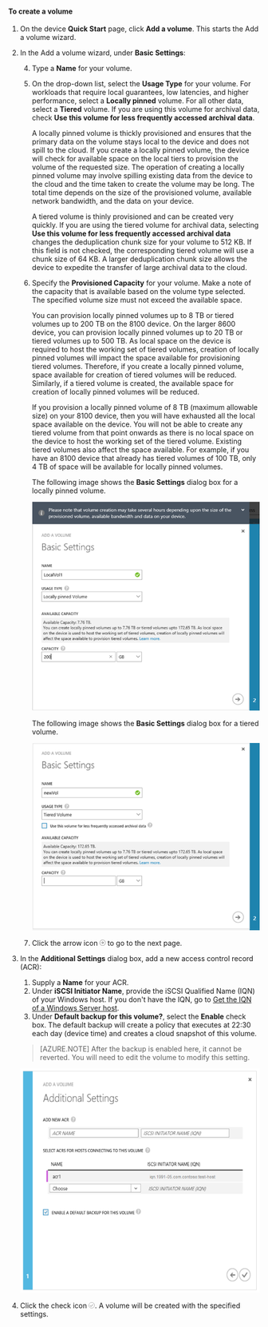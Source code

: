 <!--author=SharS last changed: 02/29/2016-->

#### To create a volume

1. On the device **Quick Start** page, click **Add a volume**. This starts the Add a volume wizard.

2. In the Add a volume wizard, under **Basic Settings**:

	4. Type a **Name** for your volume.
	5. On the drop-down list, select the **Usage Type** for your volume. For workloads that require local guarantees, low latencies, and higher performance, select a **Locally pinned** volume. For all other data, select a **Tiered** volume. If you are using this volume for archival data, check **Use this volume for less frequently accessed archival data**. 
	
		A locally pinned volume is thickly provisioned and ensures that the primary data on the volume stays local to the device and does not spill to the cloud.  If you create a locally pinned volume, the device will check for available space on the local tiers to provision the volume of the requested size. The operation of creating a locally pinned volume may involve spilling existing data from the device to the cloud and the time taken to create the volume may be long. The total time depends on the size of the provisioned volume, available network bandwidth, and the data on your device. 

		A tiered volume is thinly provisioned and can be created very quickly. If you are using the tiered volume for archival data, selecting **Use this volume for less frequently accessed archival data** changes the deduplication chunk size for your volume to 512 KB. If this field is not checked, the corresponding tiered volume will use a chunk size of 64 KB. A larger deduplication chunk size allows the device to expedite the transfer of large archival data to the cloud.

	3. Specify the **Provisioned Capacity** for your volume. Make a note of the capacity that is available based on the volume type selected. The specified volume size must not exceed the available space.

		You can provision locally pinned volumes up to 8 TB or tiered volumes up to 200 TB on the 8100 device. On the larger 8600 device, you can provision locally pinned volumes up to 20 TB or tiered volumes up to 500 TB. As local space on the device is required to host the working set of tiered volumes, creation of locally pinned volumes will impact the space available for provisioning tiered volumes. Therefore, if you create a locally pinned volume, space available for creation of tiered volumes will be reduced. Similarly, if a tiered volume is created, the available space for creation of  locally pinned volumes will be reduced. 

		If you provision a locally pinned volume of 8 TB (maximum allowable size) on your 8100 device, then you will have exhausted all the local space available on the device. You will not be able to create any tiered volume from that point onwards as there is no local space on the device to host the working set of the tiered volume. Existing tiered volumes also affect the space available. For example, if you have an 8100 device that already has tiered volumes of 100 TB, only 4 TB of space will be available for locally pinned volumes.

        The following image shows the **Basic Settings** dialog box for a locally pinned volume.

         ![Add local volume](./media/storsimple-create-volume-u2/add-local-volume-include.png)

        The following image shows the **Basic Settings** dialog box for a tiered volume.

         ![Add local volume](./media/storsimple-create-volume-u2/add-tiered-volume-include.png)

   4. Click the arrow icon ![arrow-icon](./media/storsimple-create-volume-u2/HCS_ArrowIcon-include.png) to go to the next page.


3. In the **Additional Settings** dialog box, add a new access control record (ACR):

	1. Supply a **Name** for your ACR.
	2. Under **iSCSI Initiator Name**, provide the iSCSI Qualified Name (IQN) of your Windows host. If you don't have the IQN, go to [Get the IQN of a Windows Server host](#get-the-iqn-of-a-windows-server-host).
	3. Under **Default backup for this volume?**, select the **Enable** check box. The default backup will create a policy that executes at 22:30 each day (device time) and creates a cloud snapshot of this volume.
	 
     > [AZURE.NOTE] After the backup is enabled here, it cannot be reverted. You will need to edit the volume to modify this setting.

     ![Add volume](./media/storsimple-create-volume-u2/AddVolumeAdditionalSettings1.png)

4. Click the check icon ![check icon](./media/storsimple-create-volume-u2/HCS_CheckIcon-include.png). A volume will be created with the specified settings.


